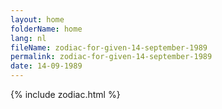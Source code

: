 ```yaml
---
layout: home
folderName: home
lang: nl
fileName: zodiac-for-given-14-september-1989
permalink: zodiac-for-given-14-september-1989
date: 14-09-1989
---
```

{% include zodiac.html %}
